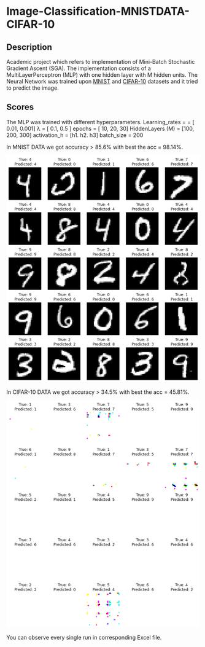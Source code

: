 # Image-Classification-MNISTDATA-CIFAR-10

## Description
Academic project which refers to implementation of Mini-Batch Stochastic Gradient Ascent (SGA). 
The implementation consists of a MultiLayerPerceptron (MLP) with one hidden layer with M hidden units. The Neural Network was trained upon [MNIST](http://yann.lecun.com/exdb/mnist/) and [CIFAR-10](https://www.cs.toronto.edu/~kriz/cifar.html) datasets and it tried to predict the image.

## Scores
The MLP was trained with different hyperparameters.
Learning_rates = = [ 0.01, 0.001]
λ = [ 0.1, 0.5 ]
epochs = [ 10, 20, 30]
HiddenLayers (M) = [100, 200, 300]
activation_h = [h1. h2. h3]
batch_size = 200

In MNIST DATA we got accuracy > 85.6% with best the acc = 98.14%.

![MNIST PREDICITONS](https://github.com/zaaachos/Image-Classification-MNISTDATA-CIFAR-10/blob/main/predictions_images/mnist.png)

In CIFAR-10 DATA we got accuracy > 34.5% with best the acc = 45.81%.

![CIFAR-10 PREDICITONS](https://github.com/zaaachos/Image-Classification-MNISTDATA-CIFAR-10/blob/main/predictions_images/cifar-10.png)

You can observe every single run in corresponding Excel file.




